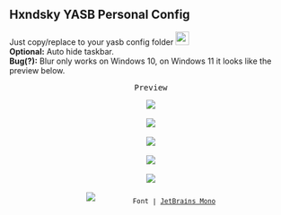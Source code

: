 ## Hxndsky YASB Personal Config
<span>Just copy/replace to your yasb config folder <img src="https://i.postimg.cc/nr2Tg3hQ/silly-youtube-emotes-but-with-better-quality-v0-8w6g70oi39ha1.webp" width="24"></span>
<br>
**Optional:** Auto hide taskbar.
<br>
**Bug(?):** Blur only works on Windows 10, on Windows 11 it looks like the preview below.
<br>
<p align="center"><samp>Preview</samp></p>
<p align="center">
<img src="https://i.postimg.cc/4drHR3Dv/4-BB51-EE6-8-EA6-449-E-86-F9-C6-D6-F96587-CD.png">
<br>
<br>
<img src="https://i.postimg.cc/9X7qtG9L/C73-A5628-6-CF7-4-D69-805-E-57-CB2784982-C.png">
<br>
<br>
<img src="https://i.postimg.cc/SxMxrxkk/14-A6-D7-CA-56-E0-4429-BEDE-816-E315-F60-DC.png">
<br>
<br>
<img src="https://i.postimg.cc/m20btWMq/393858-F2-A64-E-45-A8-A9-C6-236-ED3356803.png">
<br>
<br>
<img src="https://i.postimg.cc/tR8TV6G2/DF08-BEF1-4-B2-F-4-AE8-89-FA-04611-FFD05-F8.png">
<br>
<br>
<img src="https://i.postimg.cc/bJWzb7Ws/F1954927-BD67-4569-BA84-CEF93-FF3-A8-C6.png">
<sub><samp>&nbsp;&nbsp;&nbsp;&nbsp;&nbsp;&nbsp;&nbsp;&nbsp;&nbsp;Font | <a href="https://github.com/ryanoasis/nerd-fonts/releases/download/v3.4.0/JetBrainsMono.zip">JetBrains Mono</a><br>
&nbsp;&nbsp;&nbsp;&nbsp;&nbsp;&nbsp;&nbsp;</samp></sub>
</p>
